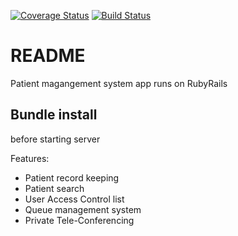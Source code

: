[![Coverage Status](https://coveralls.io/repos/github/junw3i/project-3/badge.svg?branch=master)](https://coveralls.io/github/junw3i/project-3?branch=master)
[![Build Status](https://travis-ci.org/junw3i/project-3.svg?branch=master)](https://travis-ci.org/junw3i/project-3)

# README

Patient magangement system app runs on RubyRails

## Bundle install
before starting server

Features:

* Patient record keeping
* Patient search
* User Access Control list
* Queue management system
* Private Tele-Conferencing

